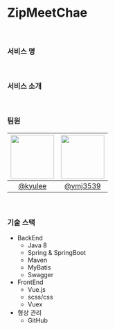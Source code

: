 

# ZipMeetChae

<br>

### 서비스 명


<br>

### 서비스 소개

<br>

### 팀원
| <img src="https://avatars.githubusercontent.com/u/50581881?v=4" width="100"> | <img src="https://avatars.githubusercontent.com/u/70592157?v=4" width="100"> |
| :--------------------------------------------------------------------------: | :--------------------------------------------------------------------------: 
|                   [@kyulee](https://github.com/kyoowon)                |     [@ymj3539](https://github.com/ymj3539)    |

<br>

### 기술 스택
- BackEnd
  - Java 8
  - Spring & SpringBoot
  - Maven
  - MyBatis
  - Swagger
- FrontEnd
  - Vue.js
  - scss/css
  - Vuex
- 형상 관리
  - GitHub

<br>

<!-- 

### 일정

<br>

### 서비스 구조

<br> -->
